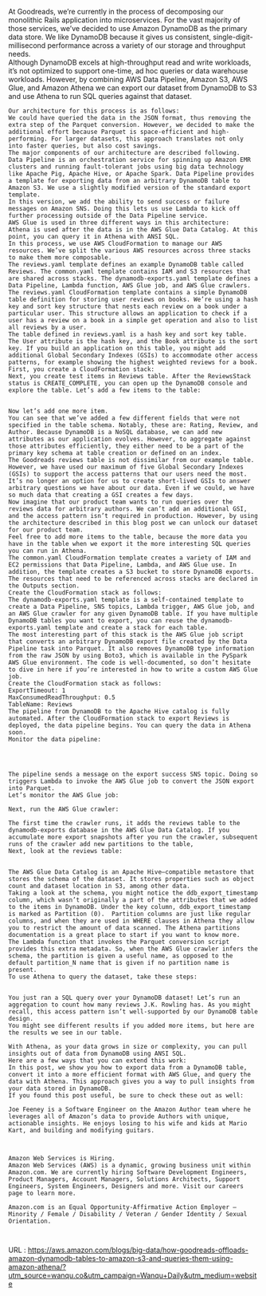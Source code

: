   At Goodreads, we’re currently in the process of decomposing our monolithic Rails application into microservices. For the vast majority of those services, we’ve decided to use Amazon DynamoDB as the primary data store. We like DynamoDB because it gives us consistent, single-digit-millisecond performance across a variety of our storage and throughput needs.  
    Although DynamoDB excels at high-throughput read and write workloads, it’s not optimized to support one-time, ad hoc queries or data warehouse workloads. However, by combining AWS Data Pipeline, Amazon S3, AWS Glue, and Amazon Athena we can export our dataset from DynamoDB to S3 and use Athena to run SQL queries against that dataset.  
      
    Our architecture for this process is as follows:  
    We could have queried the data in the JSON format, thus removing the extra step of the Parquet conversion. However, we decided to make the additional effort because Parquet is space-efficient and high-performing. For larger datasets, this approach translates not only into faster queries, but also cost savings.  
    The major components of our architecture are described following.  
    Data Pipeline is an orchestration service for spinning up Amazon EMR clusters and running fault-tolerant jobs using big data technology like Apache Pig, Apache Hive, or Apache Spark. Data Pipeline provides a template for exporting data from an arbitrary DynamoDB table to Amazon S3. We use a slightly modified version of the standard export template.  
    In this version, we add the ability to send success or failure messages on Amazon SNS. Doing this lets us use Lambda to kick off further processing outside of the Data Pipeline service.  
    AWS Glue is used in three different ways in this architecture:  
    Athena is used after the data is in the AWS Glue Data Catalog. At this point, you can query it in Athena with ANSI SQL.  
    In this process, we use AWS CloudFormation to manage our AWS resources. We’ve split the various AWS resources across three stacks to make them more composable.  
    The reviews.yaml template defines an example DynamoDB table called Reviews. The common.yaml template contains IAM and S3 resources that are shared across stacks. The dynamodb-exports.yaml template defines a Data Pipeline, Lambda function, AWS Glue job, and AWS Glue crawlers.  
    The reviews.yaml CloudFormation template contains a simple DynamoDB table definition for storing user reviews on books. We’re using a hash key and sort key structure that nests each review on a book under a particular user. This structure allows an application to check if a user has a review on a book in a simple get operation and also to list all reviews by a user.  
    The table defined in reviews.yaml is a hash key and sort key table. The User attribute is the hash key, and the Book attribute is the sort key. If you build an application on this table, you might add additional Global Secondary Indexes (GSIs) to accommodate other access patterns, for example showing the highest weighted reviews for a book.  
    First, you create a CloudFormation stack:  
    Next, you create test items in Reviews table. After the ReviewsStack status is CREATE_COMPLETE, you can open up the DynamoDB console and explore the table. Let’s add a few items to the table:  
      
      
    Now let’s add one more item.  
    You can see that we’ve added a few different fields that were not specified in the table schema. Notably, these are: Rating, Review, and Author. Because DynamoDB is a NoSQL database, we can add new attributes as our application evolves. However, to aggregate against those attributes efficiently, they either need to be a part of the primary key schema at table creation or defined on an index.  
    The Goodreads reviews table is not dissimilar from our example table. However, we have used our maximum of five Global Secondary Indexes (GSIs) to support the access patterns that our users need the most. It’s no longer an option for us to create short-lived GSIs to answer arbitrary questions we have about our data. Even if we could, we have so much data that creating a GSI creates a few days.  
    Now imagine that our product team wants to run queries over the reviews data for arbitrary authors. We can’t add an additional GSI, and the access pattern isn’t required in production. However, by using the architecture described in this blog post we can unlock our dataset for our product team.  
    Feel free to add more items to the table, because the more data you have in the table when we export it the more interesting SQL queries you can run in Athena.  
    The common.yaml CloudFormation template creates a variety of IAM and EC2 permissions that Data Pipeline, Lambda, and AWS Glue use. In addition, the template creates a S3 bucket to store DynamoDB exports. The resources that need to be referenced across stacks are declared in the Outputs section.  
    Create the CloudFormation stack as follows:  
    The dynamodb-exports.yaml template is a self-contained template to create a Data Pipeline, SNS topics, Lambda trigger, AWS Glue job, and an AWS Glue crawler for any given DynamoDB table. If you have multiple DynamoDB tables you want to export, you can reuse the dynamodb-exports.yaml template and create a stack for each table.  
    The most interesting part of this stack is the AWS Glue job script that converts an arbitrary DynamoDB export file created by the Data Pipeline task into Parquet. It also removes DynamoDB type information from the raw JSON by using Boto3, which is available in the PySpark AWS Glue environment. The code is well-documented, so don’t hesitate to dive in here if you’re interested in how to write a custom AWS Glue job.  
    Create the CloudFormation stack as follows:  
    ExportTimeout: 1  
    MaxConsumedReadThroughput: 0.5  
    TableName: Reviews  
    The pipeline from DynamoDB to the Apache Hive catalog is fully automated. After the CloudFormation stack to export Reviews is deployed, the data pipeline begins. You can query the data in Athena soon.  
    Monitor the data pipeline:  
      
      
      
      
    The pipeline sends a message on the export success SNS topic. Doing so triggers Lambda to invoke the AWS Glue job to convert the JSON export into Parquet.  
    Let’s monitor the AWS Glue job:  
      
    Next, run the AWS Glue crawler:  
      
    The first time the crawler runs, it adds the reviews table to the dynamodb-exports database in the AWS Glue Data Catalog. If you accumulate more export snapshots after you run the crawler, subsequent runs of the crawler add new partitions to the table,  
    Next, look at the reviews table:  
      
      
    The AWS Glue Data Catalog is an Apache Hive–compatible metastore that stores the schema of the dataset. It stores properties such as object count and dataset location in S3, among other data.  
    Taking a look at the schema, you might notice the ddb_export_timestamp column, which wasn’t originally a part of the attributes that we added to the items in DynamoDB. Under the key column, ddb_export_timestamp is marked as Partition (0).  Partition columns are just like regular columns, and when they are used in WHERE clauses in Athena they allow you to restrict the amount of data scanned. The Athena partitions documentation is a great place to start if you want to know more.  
    The Lambda function that invokes the Parquet conversion script provides this extra metadata. So, when the AWS Glue crawler infers the schema, the partition is given a useful name, as opposed to the default partition_N name that is given if no partition name is present.  
    To use Athena to query the dataset, take these steps:  
      
      
    You just ran a SQL query over your DynamoDB dataset! Let’s run an aggregation to count how many reviews J.K. Rowling has. As you might recall, this access pattern isn’t well-supported by our DynamoDB table design.  
    You might see different results if you added more items, but here are the results we see in our table.  
      
    With Athena, as your data grows in size or complexity, you can pull insights out of data from DynamoDB using ANSI SQL.  
    Here are a few ways that you can extend this work:  
    In this post, we show you how to export data from a DynamoDB table, convert it into a more efficient format with AWS Glue, and query the data with Athena. This approach gives you a way to pull insights from your data stored in DynamoDB.  
    If you found this post useful, be sure to check these out as well:   
       
    Joe Feeney is a Software Engineer on the Amazon Author team where he leverages all of Amazon’s data to provide Authors with unique, actionable insights. He enjoys losing to his wife and kids at Mario Kart, and building and modifying guitars.  
       
       
       
    Amazon Web Services is Hiring.  
    Amazon Web Services (AWS) is a dynamic, growing business unit within Amazon.com. We are currently hiring Software Development Engineers, Product Managers, Account Managers, Solutions Architects, Support Engineers, System Engineers, Designers and more. Visit our careers page to learn more.  
       
    Amazon.com is an Equal Opportunity-Affirmative Action Employer – Minority / Female / Disability / Veteran / Gender Identity / Sexual Orientation.   
       
       
    
  URL : https://aws.amazon.com/blogs/big-data/how-goodreads-offloads-amazon-dynamodb-tables-to-amazon-s3-and-queries-them-using-amazon-athena/?utm_source=wanqu.co&utm_campaign=Wanqu+Daily&utm_medium=website